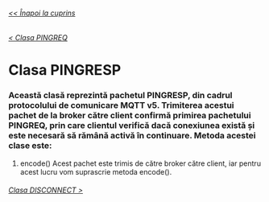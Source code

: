 ###### [<< Înapoi la cuprins](../Cuprins.md)
###### [< Clasa PINGREQ](18.%20PINGREQ.md)
# Clasa PINGRESP
### Această clasă reprezintă pachetul PINGRESP, din cadrul protocolului de comunicare MQTT v5. Trimiterea acestui pachet de la broker către client confirmă primirea pachetului PINGREQ, prin care clientul verifică dacă conexiunea există și este necesară să rămână activă în continuare. Metoda acestei clase este:
1. encode()
   Acest pachet este trimis de către broker către client, iar pentru acest lucru vom suprascrie metoda encode().
###### [Clasa DISCONNECT >](20.%20DISCONNECT.md)


